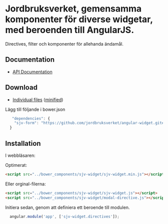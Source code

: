 # Jordbruksverket, gemensamma komponenter för diverse widgetar, med beroenden till AngularJS.

Directives, filter och komponenter för allehanda ändamål.

## Documentation

* [API Documentation](https://utv.sjv.se/xwiki/bin/view/ProCAP/angular-widget)

## Download

* [Individual files](https://github.com/jordbruksverket/angular-widget) ([minified](https://raw.githubusercontent.com/jordbruksverket/angular-widget/master/dist/sjv-ng-widget.min.js))<br>

  
Lägg till följande i bower.json
```js
   "dependencies": {
    "sjv-form": "https://github.com/jordbruksverket/angular-widget.git#0.0.2"
  }
```


## Installation

I webbläsaren:

Optimerat:
```html
<script src="../bower_components/sjv-widget/sjv-widget.min.js"></script>
```

Eller orginal-filerna:
```html
<script src="../bower_components/sjv-widget/sjv-widget.js"></script>
<script src="../bower_components/sjv-widget/modal-directive.js"></script>

```

Initiera sedan, genom att definiera ett beroende till modulen.
```js
  angular.module('app', ['sjv-widget.directives']);
```

  
